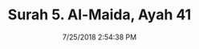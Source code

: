 ---
title       : "Surah 5. Al-Maida, Ayah 41"
date        : 7/25/2018 2:54:38 PM
draft       : false
type        : "quran"
layout      : "compare"
BookCode    : "CMP"
SurahNumber : "5"
AyahNumber  : "41"
TotalAyah   : "120"
---